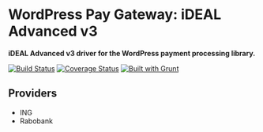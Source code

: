 # WordPress Pay Gateway: iDEAL Advanced v3

**iDEAL Advanced v3 driver for the WordPress payment processing library.**

[![Build Status](https://travis-ci.org/wp-pay-gateways/ideal-advanced-v3.svg?branch=develop)](https://travis-ci.org/wp-pay-gateways/ideal-advanced-v3)
[![Coverage Status](https://coveralls.io/repos/wp-pay-gateways/ideal-advanced-v3/badge.png?branch=develop)](https://coveralls.io/r/wp-pay-gateways/ideal-advanced-v3?branch=develop)
[![Built with Grunt](https://cdn.gruntjs.com/builtwith.png)](http://gruntjs.com/)

## Providers

*	ING
*	Rabobank

